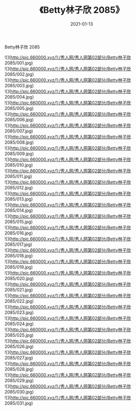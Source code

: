 ﻿---
layout: post
title:  《Betty林子欣 2085》
date:   2021-01-13
img: http://pic.660000.xyz/1:/秀人网/秀人网第02部分/Betty林子欣 2085/000.jpg
categories: [美女, 清纯, 唯美]
---

Betty林子欣 2085

  ![](http://pic.660000.xyz/1:/秀人网/秀人网第02部分/Betty林子欣 2085/001.jpg) <br> ![](http://pic.660000.xyz/1:/秀人网/秀人网第02部分/Betty林子欣 2085/002.jpg) <br> ![](http://pic.660000.xyz/1:/秀人网/秀人网第02部分/Betty林子欣 2085/003.jpg) <br> ![](http://pic.660000.xyz/1:/秀人网/秀人网第02部分/Betty林子欣 2085/004.jpg) <br> ![](http://pic.660000.xyz/1:/秀人网/秀人网第02部分/Betty林子欣 2085/005.jpg) <br> ![](http://pic.660000.xyz/1:/秀人网/秀人网第02部分/Betty林子欣 2085/006.jpg) <br> ![](http://pic.660000.xyz/1:/秀人网/秀人网第02部分/Betty林子欣 2085/007.jpg) <br> ![](http://pic.660000.xyz/1:/秀人网/秀人网第02部分/Betty林子欣 2085/008.jpg) <br> ![](http://pic.660000.xyz/1:/秀人网/秀人网第02部分/Betty林子欣 2085/009.jpg) <br> ![](http://pic.660000.xyz/1:/秀人网/秀人网第02部分/Betty林子欣 2085/010.jpg) <br> ![](http://pic.660000.xyz/1:/秀人网/秀人网第02部分/Betty林子欣 2085/011.jpg) <br> ![](http://pic.660000.xyz/1:/秀人网/秀人网第02部分/Betty林子欣 2085/012.jpg) <br> ![](http://pic.660000.xyz/1:/秀人网/秀人网第02部分/Betty林子欣 2085/013.jpg) <br> ![](http://pic.660000.xyz/1:/秀人网/秀人网第02部分/Betty林子欣 2085/014.jpg) <br> ![](http://pic.660000.xyz/1:/秀人网/秀人网第02部分/Betty林子欣 2085/015.jpg) <br> ![](http://pic.660000.xyz/1:/秀人网/秀人网第02部分/Betty林子欣 2085/016.jpg) <br> ![](http://pic.660000.xyz/1:/秀人网/秀人网第02部分/Betty林子欣 2085/017.jpg) <br> ![](http://pic.660000.xyz/1:/秀人网/秀人网第02部分/Betty林子欣 2085/018.jpg) <br> ![](http://pic.660000.xyz/1:/秀人网/秀人网第02部分/Betty林子欣 2085/019.jpg) <br> ![](http://pic.660000.xyz/1:/秀人网/秀人网第02部分/Betty林子欣 2085/020.jpg) <br> ![](http://pic.660000.xyz/1:/秀人网/秀人网第02部分/Betty林子欣 2085/021.jpg) <br> ![](http://pic.660000.xyz/1:/秀人网/秀人网第02部分/Betty林子欣 2085/022.jpg) <br> ![](http://pic.660000.xyz/1:/秀人网/秀人网第02部分/Betty林子欣 2085/023.jpg) <br> ![](http://pic.660000.xyz/1:/秀人网/秀人网第02部分/Betty林子欣 2085/024.jpg) <br> ![](http://pic.660000.xyz/1:/秀人网/秀人网第02部分/Betty林子欣 2085/025.jpg) <br> ![](http://pic.660000.xyz/1:/秀人网/秀人网第02部分/Betty林子欣 2085/026.jpg) <br> ![](http://pic.660000.xyz/1:/秀人网/秀人网第02部分/Betty林子欣 2085/027.jpg) <br> ![](http://pic.660000.xyz/1:/秀人网/秀人网第02部分/Betty林子欣 2085/028.jpg) <br> ![](http://pic.660000.xyz/1:/秀人网/秀人网第02部分/Betty林子欣 2085/029.jpg) <br> ![](http://pic.660000.xyz/1:/秀人网/秀人网第02部分/Betty林子欣 2085/030.jpg) <br> ![](http://pic.660000.xyz/1:/秀人网/秀人网第02部分/Betty林子欣 2085/031.jpg) <br>